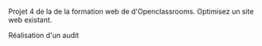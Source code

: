 Projet 4 de la de la formation web de d'Openclassrooms. Optimisez un site web existant.

Réalisation d'un audit